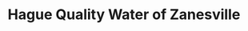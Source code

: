 ---
title: "Hague Quality Water of Zanesville"
url: /zanesville/hague-quality-water-of-zanesville/
shop: Haushaltsgeräte
---